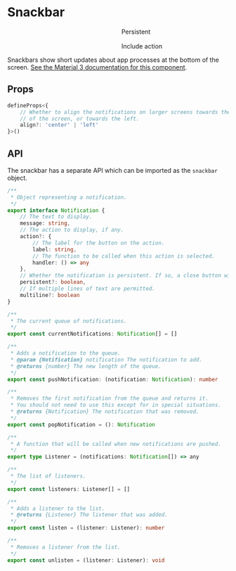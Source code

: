 # Snackbar

<script setup>
import { HSnackbar, snackbar, HButton, HTextField, HCheckbox } from '../../src'
import Preview from '../Preview.vue'
import { ref } from 'vue'

const options = {
    alignLeft: {
        kind: 'bool',
        default: false,
        label: 'Align left'
    },
}

const handler = () => {
    alert('Action completed!')
}

const message = ref('')
const actionLabel = ref('')

const persistent = ref(false)
const includeAction = ref(false)

const messageError = ref('')
const labelError = ref('')

const showSnackbar = () => {
    messageError.value = ''
    labelError.value = ''
    if(!message.value) {
        messageError.value = 'Message is required'
        return
    }
    if(includeAction.value && !actionLabel.value) {
        labelError.value = 'Action label is required'
        return
    }
    snackbar.send({
        message: message.value,
        action: includeAction.value ? {
            label: actionLabel.value,
            handler
        } : undefined,
        persistent: persistent.value
    })
}
</script>

<style>
.form {
    display: grid;
    grid-template-columns: 1fr 1fr;
    grid-template-rows: 1fr 1fr;
    grid-gap: 1rem;
}
</style>

<preview :options="options" v-slot="{ state }">
    <div class="preview-column">
        <div class="form">
            <h-text-field
                name="message"
                kind="outlined"
                v-model="message"
                label="Message"
                :has-error="!!messageError"
            >
                <template #helper v-if="messageError">{{ messageError }}</template>
            </h-text-field>
            <div class="preview-row">
                <label for="persistent">Persistent</label>
                <h-checkbox v-model="persistent" id="persistent" />
            </div>
            <h-text-field
                name="action-label"
                kind="outlined"
                v-model="actionLabel"
                label="Action label"
                :has-error="!!labelError"
            >
                <template #helper v-if="labelError">{{ labelError }}</template>
            </h-text-field>
            <div class="preview-row">
                <label for="include-action">Include action</label>
                <h-checkbox v-model="includeAction" id="include-action" />
            </div>
        </div>
        <h-button kind="filled" @click="showSnackbar" content="Show snackbar" />
    </div>
    <h-snackbar :align="state.alignLeft ? 'left' : 'center'" />
</preview>

Snackbars show short updates about app processes at the bottom of the screen.
[See the Material 3 documentation for this component][m3-snackbar].

[m3-snackbar]: https://material.io/components/snackbar

## Props

```ts
defineProps<{
    // Whether to align the notifications on larger screens towards the center
    // of the screen, or towards the left.
    align?: 'center' | 'left'
}>()
```

## API

The snackbar has a separate API which can be imported as the `snackbar` object.

```ts
/**
 * Object representing a notification.
 */
export interface Notification {
    // The text to display.
    message: string,
    // The action to display, if any.
    action?: {
        // The label for the button on the action.
        label: string,
        // The function to be called when this action is selected.
        handler: () => any
    },
    // Whether the notification is persistent. If so, a close button will display.
    persistent?: boolean,
    // If multiple lines of text are permitted.
    multiline?: boolean
}

/**
 * The current queue of notifications.
 */
export const currentNotifications: Notification[] = []

/**
 * Adds a notification to the queue.
 * @param {Notification} notification The notification to add.
 * @returns {number} The new length of the queue.
 */
export const pushNotification: (notification: Notification): number

/**
 * Removes the first notification from the queue and returns it.
 * You should not need to use this except for in special situations.
 * @returns {Notification} The notification that was removed.
 */
export const popNotification = (): Notification

/**
 * A function that will be called when new notifications are pushed.
 */
export type Listener = (notifications: Notification[]) => any

/**
 * The list of listeners.
 */
export const listeners: Listener[] = []

/**
 * Adds a listener to the list.
 * @returns {Listener} The listener that was added.
 */
export const listen = (listener: Listener): number

/**
 * Removes a listener from the list.
 */
export const unlisten = (listener: Listener): void
```
